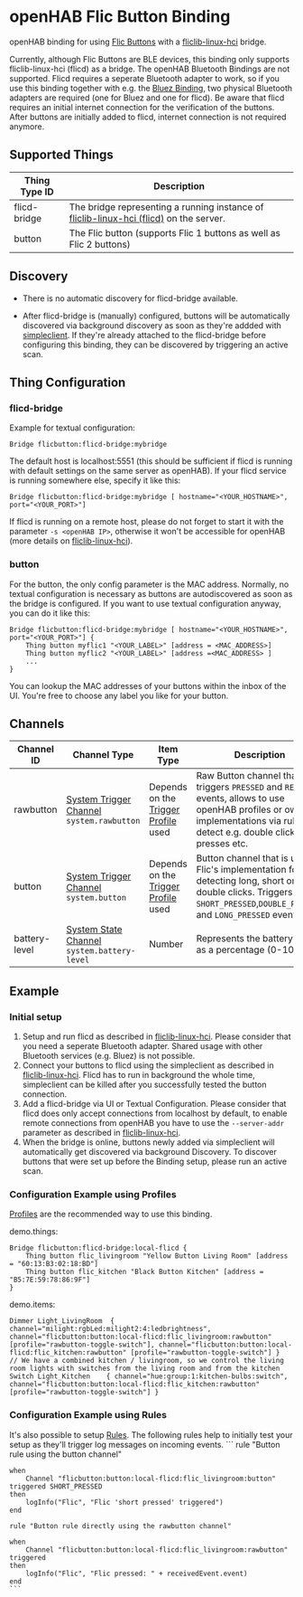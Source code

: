 # openHAB Flic Button Binding 

openHAB binding for using [Flic Buttons](https://flic.io/)
with a [fliclib-linux-hci](https://github.com/50ButtonsEach/fliclib-linux-hci) bridge.

Currently, although Flic Buttons are BLE devices, this binding only supports fliclib-linux-hci (flicd)
as a bridge. The openHAB Bluetooth Bindings are not supported. Flicd requires a seperate Bluetooth adapter to work, so
if you use this binding together with e.g. the [Bluez Binding](https://www.openhab.org/addons/bindings/bluetooth.bluez/),
two physical Bluetooth adapters are required (one for Bluez and one for flicd). Be aware that flicd requires an initial
internet connection for the verification of the buttons. After buttons are initially added to flicd, internet connection
is not required anymore.

## Supported Things

| Thing Type ID   | Description               |
| --------------- | ------------------------- |
| flicd-bridge | The bridge representing a running instance of [fliclib-linux-hci (flicd)](https://github.com/50ButtonsEach/fliclib-linux-hci) on the server. |
| button | The Flic button (supports Flic 1 buttons as well as Flic 2 buttons) |

## Discovery

* There is no automatic discovery for flicd-bridge available.
  
* After flicd-bridge is (manually) configured, buttons will be automatically discovered via background discovery as soon
  as they're addded with [simpleclient](https://github.com/50ButtonsEach/fliclib-linux-hci). If they're already
  attached to the flicd-bridge before configuring this binding, they can be discovered by triggering an active scan.

## Thing Configuration

### flicd-bridge

Example for textual configuration:

```
Bridge flicbutton:flicd-bridge:mybridge
```

The default host is localhost:5551 (this should be sufficient if flicd is running with default settings on the same
server as openHAB). If your flicd service is running somewhere else, specify it like this:

```
Bridge flicbutton:flicd-bridge:mybridge [ hostname="<YOUR_HOSTNAME>",  port="<YOUR_PORT>"]
```

If flicd is running on a remote host, please do not forget to start it with the parameter `-s <openHAB IP>`, otherwise it won't be accessible for openHAB (more details on [fliclib-linux-hci](https://github.com/50ButtonsEach/fliclib-linux-hci)).

### button

For the button, the only config parameter is the MAC address. Normally, no textual configuration is necessary as buttons are autodiscovered as soon as the bridge is configured. If you want to use textual configuration anyway, you can do it like this:

```
Bridge flicbutton:flicd-bridge:mybridge [ hostname="<YOUR_HOSTNAME>",  port="<YOUR_PORT>"] {
    Thing button myflic1 "<YOUR_LABEL>" [address = <MAC_ADDRESS>]
    Thing button myflic2 "<YOUR_LABEL>" [address =<MAC_ADDRESS> ]
    ...
}
```

You can lookup the MAC addresses of your buttons within the inbox of the UI. You're free to choose any label you like for your button.

## Channels

| Channel ID                | Channel Type             | Item Type                | Description                    |
| ------------------------- | ------------------------ | --------------------------| ------------------------------ |
| rawbutton                | [System Trigger Channel](https://www.openhab.org/docs/developer/bindings/thing-xml.html#system-trigger-channel-types) `system.rawbutton`  | Depends on the  [Trigger Profile](https://www.openhab.org/docs/configuration/items.html#profiles) used | Raw Button channel that triggers `PRESSED` and `RELEASED` events, allows to use openHAB profiles or own implementations via rules to detect e.g. double clicks, long presses etc.  |
| button                   | [System Trigger Channel](https://www.openhab.org/docs/developer/bindings/thing-xml.html#system-trigger-channel-types) `system.button`    | Depends on the [Trigger Profile](https://www.openhab.org/docs/configuration/items.html#profiles) used | Button channel that is using Flic's implementation for detecting long, short or double clicks. Triggers `SHORT_PRESSED`,`DOUBLE_PRESSED` and `LONG_PRESSED` events.   |
| battery-level            | [System State Channel](https://www.openhab.org/docs/developer/bindings/thing-xml.html#system-state-channel-types) `system.battery-level`     | Number | Represents the battery level as a percentage (0-100%).


## Example

### Initial setup

1. Setup and run flicd as described in [fliclib-linux-hci](https://github.com/50ButtonsEach/fliclib-linux-hci). Please consider that you need a seperate Bluetooth adapter. Shared usage with other Bluetooth services (e.g. Bluez) is not possible.
1. Connect your buttons to flicd using the simpleclient as described in [fliclib-linux-hci](https://github.com/50ButtonsEach/fliclib-linux-hci). Flicd has to run in background the whole time, simpleclient can be killed after you successfully tested the button connection.
1. Add a flicd-bridge via UI or Textual Configuration. Please consider that flicd does only accept connections from localhost by default, to enable remote connections from openHAB you have to use the `--server-addr` parameter as described in [fliclib-linux-hci](https://github.com/50ButtonsEach/fliclib-linux-hci).
1. When the bridge is online, buttons newly added via simpleclient will automatically get discovered via background Discovery. To discover buttons that were set up before the Binding setup, please run an active scan.

### Configuration Example using Profiles

[Profiles](https://www.openhab.org/docs/configuration/items.html#profiles) are the recommended way to use this binding.

demo.things:

```
Bridge flicbutton:flicd-bridge:local-flicd {
	Thing button flic_livingroom "Yellow Button Living Room" [address = "60:13:B3:02:18:BD"]
	Thing button flic_kitchen "Black Button Kitchen" [address = "B5:7E:59:78:86:9F"]
}
```

demo.items:

```
Dimmer Light_LivingRoom  { channel="milight:rgbLed:milight2:4:ledbrightness", channel="flicbutton:button:local-flicd:flic_livingroom:rawbutton" [profile="rawbutton-toggle-switch"], channel="flicbutton:button:local-flicd:flic_kitchen:rawbutton" [profile="rawbutton-toggle-switch"] }  // We have a combined kitchen / livingroom, so we control the living room lights with switches from the living room and from the kitchen
Switch Light_Kitchen    { channel="hue:group:1:kitchen-bulbs:switch", channel="flicbutton:button:local-flicd:flic_kitchen:rawbutton" [profile="rawbutton-toggle-switch"] }
```

### Configuration Example using Rules

It's also possible to setup [Rules](https://www.openhab.org/docs/configuration/rules-dsl.html).
The following rules help to initially test your setup as they'll trigger log messages on incoming events.
    ```
    rule "Button rule using the button channel"

    when
        Channel "flicbutton:button:local-flicd:flic_livingroom:button" triggered SHORT_PRESSED
    then
        logInfo("Flic", "Flic 'short pressed' triggered")
    end

    rule "Button rule directly using the rawbutton channel"

    when
        Channel "flicbutton:button:local-flicd:flic_livingroom:rawbutton" triggered
    then
        logInfo("Flic", "Flic pressed: " + receivedEvent.event)
    end
    ```
